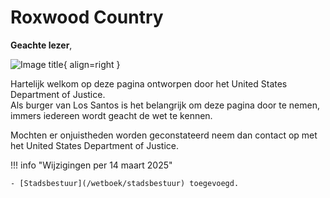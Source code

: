 # Roxwood Country 

**Geachte lezer**, 

![Image title](https://i.imgur.com/KXtU9CX.png){ align=right }

Hartelijk welkom op deze pagina ontworpen door het United States Department of Justice. <br />
Als burger van Los Santos is het belangrijk om deze pagina door te nemen, immers iedereen wordt geacht de wet te kennen. 

Mochten er onjuistheden worden geconstateerd neem dan contact op met het United States Department of Justice.

!!! info "Wijzigingen per 14 maart 2025"

    - [Stadsbestuur](/wetboek/stadsbestuur) toegevoegd.
